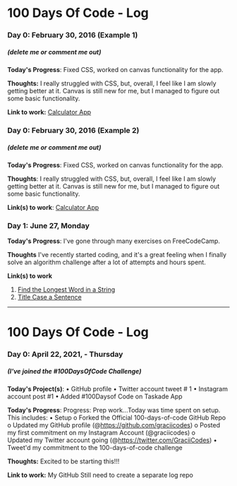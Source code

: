 # 100 Days Of Code - Log

### Day 0: February 30, 2016 (Example 1)

##### (delete me or comment me out)

**Today's Progress**: Fixed CSS, worked on canvas functionality for the app.

**Thoughts:** I really struggled with CSS, but, overall, I feel like I am slowly getting better at it. Canvas is still new for me, but I managed to figure out some basic functionality.

**Link to work:** [Calculator App](http://www.example.com)

### Day 0: February 30, 2016 (Example 2)

##### (delete me or comment me out)

**Today's Progress**: Fixed CSS, worked on canvas functionality for the app.

**Thoughts**: I really struggled with CSS, but, overall, I feel like I am slowly getting better at it. Canvas is still new for me, but I managed to figure out some basic functionality.

**Link(s) to work**: [Calculator App](http://www.example.com)

### Day 1: June 27, Monday

**Today's Progress**: I've gone through many exercises on FreeCodeCamp.

**Thoughts** I've recently started coding, and it's a great feeling when I finally solve an algorithm challenge after a lot of attempts and hours spent.

**Link(s) to work**

1. [Find the Longest Word in a String](https://www.freecodecamp.com/challenges/find-the-longest-word-in-a-string)
2. [Title Case a Sentence](https://www.freecodecamp.com/challenges/title-case-a-sentence)

---

# 100 Days Of Code - Log

### Day 0: April 22, 2021, - Thursday

##### (I've joined the #100DaysOfCode Challenge)

**Today's Project(s)**:
• GitHub profile
• Twitter account tweet # 1
• Instagram account post #1
• Added #100Daysof Code on Taskade App

**Today's Progress**:
Progress: Prep work...Today was time spent on setup. This includes:
• Setup
o Forked the Official 100-days-of-code GitHub Repo
o Updated my GitHub profile (@https://github.com/graciicodes)
o Posted my first commitment on my Instagram Account (@graciicodes)
o Updated my Twitter account going (@https://twitter.com/GraciiCodes)
• Tweet'd my commitment to the 100-days-of-code challenge

**Thoughts:** Excited to be starting this!!!

**Link to work:** My GitHub Still need to create a separate log repo
